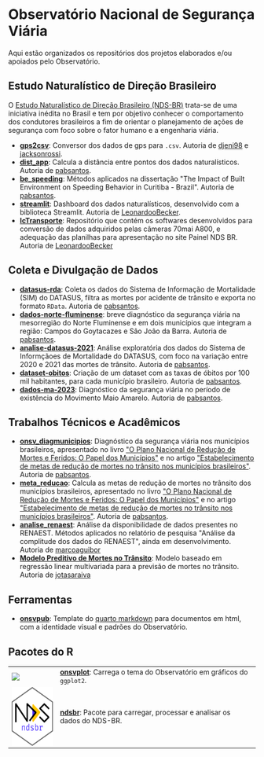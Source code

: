 # Observatório Nacional de Segurança Viária

Aqui estão organizados os repositórios dos projetos elaborados e/ou apoiados pelo Observatório.

## Estudo Naturalístico de Direção Brasileiro

O [Estudo Naturalístico de Direção Brasileiro (NDS-BR)](http://www.tecnologia.ufpr.br/portal/ceppur/estudo-naturalistico-de-direcao-brasileiro/) trata-se de uma iniciativa inédita no Brasil e tem por objetivo conhecer o comportamento dos condutores brasileiros a fim de orientar o planejamento de ações de segurança com foco sobre o fator humano e a engenharia viária.

- [**gps2csv**](https://github.com/ONSV/gps2csv): Conversor dos dados de gps para `.csv`. Autoria de [djeni98](https://github.com/djeni98) e [jacksonrossi](https://github.com/jacksonrossi).
- [**dist_app**](https://github.com/ONSV/dist_app): Calcula a distância entre pontos dos dados naturalísticos. Autoria de [pabsantos](github.com/pabsantos).
- [**be_speeding**](https://github.com/ONSV/be_speeding): Métodos aplicados na dissertação "The Impact of Built Environment on Speeding Behavior in Curitiba - Brazil". Autoria de [pabsantos](github.com/pabsantos).
- [**streamlit**](https://github.com/ONSV/streamlit): Dashboard dos dados naturalísticos, desenvolvido com a biblioteca Streamlit. Autoria de [LeonardooBecker](https://github.com/LeonardooBecker/).
- [**IcTransporte**](https://github.com/ONSV/icTransporte): Repositório que contém os softwares desenvolvidos para conversão de dados adquiridos pelas câmeras 70mai A800, e adequação das planilhas para apresentação no site Painel NDS BR. Autoria de [LeonardooBecker](https://github.com/LeonardooBecker/)

## Coleta e Divulgação de Dados

- [**datasus-rda**](https://github.com/ONSV/datasus-rda): Coleta os dados do Sistema de Informação de Mortalidade (SIM) do DATASUS, filtra as mortes por acidente de trânsito e exporta no formato `RData`. Autoria de [pabsantos](github.com/pabsantos).
- [**dados-norte-fluminense**](https://github.com/ONSV/dados-norte-fluminense): breve diagnóstico da segurança viária na mesorregião do Norte Fluminense e em dois municípios que integram a região: Campos do Goytacazes e Sâo João da Barra. Autoria de [pabsantos](github.com/pabsantos).
- [**analise-datasus-2021**](https://github.com/ONSV/analise-datasus-2021): Análise exploratória dos dados do Sistema de Informçãoes de Mortalidade do DATASUS, com foco na variação entre 2020 e 2021 das mortes de trânsito. Autoria de [pabsantos](github.com/pabsantos).
- [**dataset-obitos**](https://github.com/ONSV/dataset-obitos): Criação de um dataset com as taxas de óbitos por 100 mil habitantes, para cada município brasileiro. Autoria de [pabsantos](github.com/pabsantos).
- [**dados-ma-2023**](https://github.com/ONSV/dados-ma-2023): Diagnóstico da segurança viária no período de existência do Movimento Maio Amarelo. Autoria de [pabsantos](github.com/pabsantos).

## Trabalhos Técnicos e Acadêmicos

- [**onsv_diagmunicipios**](https://github.com/ONSV/onsv_diagmunicipios/): Diagnóstico da segurança viária nos municípios brasileiros, apresentado no livro ["O Plano Nacional de Redução de Mortes e Feridos: O Papel dos Municípios"](https://www.onsv.org.br/estudos-pesquisas/livro-pnatrans-o-papel-dos-municipios) e no artigo ["Estabelecimento de metas de redução de mortes no trânsito nos municípios brasileiros"](https://www.revistatransportes.org.br/anpet/article/view/2704). Autoria de [pabsantos](github.com/pabsantos).
- [**meta_reducao**](https://github.com/ONSV/meta_reducao): Calcula as metas de redução de mortes no trânsito dos municípios brasileiros, apresentado no livro ["O Plano Nacional de Redução de Mortes e Feridos: O Papel dos Municípios"](https://www.onsv.org.br/estudos-pesquisas/livro-pnatrans-o-papel-dos-municipios) e no artigo ["Estabelecimento de metas de redução de mortes no trânsito nos municípios brasileiros"](https://www.revistatransportes.org.br/anpet/article/view/2704). Autoria de [pabsantos](github.com/pabsantos).
- [**analise_renaest**](https://github.com/ONSV/analise_renaest): Análise da disponibilidade de dados presentes no RENAEST. Métodos aplicados no relatório de pesquisa "Análise da complitude dos dados do RENAEST", ainda em desenvolvimento. Autoria de [marcoaguibor](https://github.com/marcoaguibor/)
- [**Modelo Preditivo de Mortes no Trânsito**](https://onsv.github.io/modelo_preditivo_onsv/report/05_paper.html): Modelo baseado em regressão linear multivariada para a previsão de mortes no trânsito. Autoria de [jotasaraiva](https://github.com/jotasaraiva)

## Ferramentas
- [**onsvpub**](https://github.com/ONSV/onsvpub): Template do [quarto markdown](https://quarto.org/) para documentos em html, com a identidade visual e padrões do Observatório.

## Pacotes do R

|   |   |
|---|---|
| <img src="https://raw.githubusercontent.com/pabsantos/onsvplot/main/man/figures/logo.png" align="center" height="120"/> | [**onsvplot**](https://github.com/pabsantos/onsvplot): Carrega o tema do Observatório em gráficos do `ggplot2`. |
| <img src="https://raw.githubusercontent.com/pabsantos/ndsbr/main/man/figures/README-ndsbr.png" align="center" height="120"/> | [**ndsbr**](https://github.com/ONSV/ndsbr): Pacote para carregar, processar e analisar os dados do NDS-BR. |

